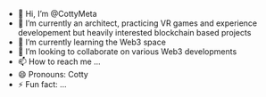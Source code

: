 - 👋 Hi, I’m @CottyMeta
- 👀 I’m currently an architect, practicing VR games and experience developement but heavily interested blockchain based projects
- 🌱 I’m currently learning the Web3 space
- 💞️ I’m looking to collaborate on various Web3 developments
- 📫 How to reach me ...
- 😄 Pronouns: Cotty
- ⚡ Fun fact: ...

<!---
CottyMeta/CottyMeta is a ✨ special ✨ repository because its `README.md` (this file) appears on your GitHub profile.
You can click the Preview link to take a look at your changes.
--->
